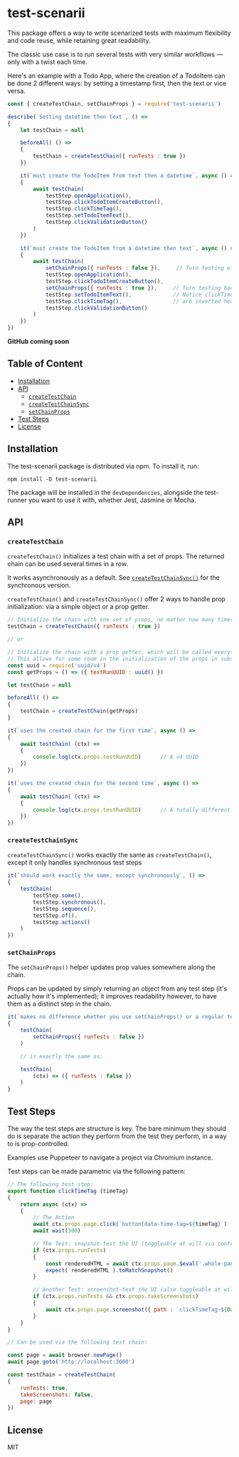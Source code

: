 
# test-scenarii

This package offers a way to write scenarized tests with maximum flexibility and code reuse, while retaining great readability.  

The classic use case is to run several tests with very similar workflows — only with a twist each time.  

Here's an example with a Todo App, where the creation of a TodoItem can be done 2 different ways: by setting a timestamp first, then the text or vice versa.  

```js
const { createTestChain, setChainProps } = require('test-scenarii')

describe(`Setting datetime then text`, () =>
{
    let testChain = null

    beforeAll( () =>
    {
        testChain = createTestChain({ runTests : true })
    })

    it(`must create the TodoItem from text then a datetime`, async () =>
    {
        await testChain(
            testStep.openApplication(),
            testStep.clickTodoItemCreateButton(),
            testStep.clickTimeTag(),
            testStep.setTodoItemText(),
            testStep.clickValidationButton()
        )
    })

    it(`must create the TodoItem from a datetime then text`, async () =>
    {
        await testChain(
            setChainProps({ runTests : false }),     // Turn testing off to prevent duplicate snapshots
            testStep.openApplication(),
            testStep.clickTodoItemCreateButton(),
            setChainProps({ runTests : true }),     // Turn testing back on
			testStep.setTodoItemText(),             // Notice clickTimeTag() and setTodoItemText()
			testStep.clickTimeTag(),                // are inverted here, compared to the previous test
            testStep.clickValidationButton()
        )
    })
})
```

**GitHub coming soon**

## Table of Content

- [Installation](#installation)
- [API](#api)
    - [`createTestChain`](#createtestchain)
    - [`createTestChainSync`](#createtestchainsync)
    - [`setChainProps`](#setchainprops)
- [Test Steps](#test-steps)
- [License](#license)

## Installation

The test-scenarii package is distributed via npm. To install it, run:

```
npm install -D test-scenarii
```

The package will be installed in the `devDependencies`, alongside the test-runner you want to use it with, whether Jest, Jasmine or Mocha.

## API

### `createTestChain`

`createTestChain()` initializes a test chain with a set of props. The returned chain can be used several times in a row.  

It works asynchronously as a default. See [`createTestChainSync()`](#createTestChainSync) for the synchronous version.  

`createTestChain()` and `createTestChainSync()` offer 2 ways to handle prop initialization: via a simple object or a prop getter.

```js
// Initialize the chain with one set of props, no matter how many times it's used
testChain = createTestChain({ runTests : true })

// or

// Initialize the chain with a prop getter, which will be called everytime the chain is started
// This allows for some room in the initialization of the props in subsequent chains
const uuid = require('uuid/v4')
const getProps = () => ({ testRunUUID : uuid() })

let testChain = null

beforeAll( () =>
{
    testChain = createTestChain(getProps)
}

it(`uses the created chain for the first time`, async () =>
{
    await testChain( (ctx) =>
    {
        console.log(ctx.props.testRunUUID)      // A v4 UUID
    })
})

it(`uses the created chain for the second time`, async () =>
{
    await testChain( (ctx) =>
    {
        console.log(ctx.props.testRunUUID)      // A totally different v4 UUID
    })
})
```

### `createTestChainSync`

`createTestChainSync()` works exactly the same as `createTestChain()`, except it only handles synchronous test steps

```js
it(`should work exactly the same, except synchronously`, () =>
{
    testChain(
        testStep.some(),
        testStep.synchronous(),
        testStep.sequence(),
        testStep.of(),
        testStep.actions()
    )
})
```

### `setChainProps`

The `setChainProps()` helper updates prop values somewhere along the chain.  

Props can be updated by simply returning an object from any test step (it's actually how it's implemented); it improves readability however, to have them as a distinct step in the chain.

```js
it(`makes no difference whether you use setChainProps() or a regular test step`, () =>
{
    testChain(
        setChainProps({ runTests : false })
    )

    // is exactly the same as:

    testChain(
        (ctx) => ({ runTests : false })
    )
}
```

## Test Steps

The way the test steps are structure is key. The bare minimum they should do is separate the action they perform from the test they perform, in a way to is prop-controlled.  

Examples use Puppeteer to navigate a project via Chromium instance.  

Test steps can be made parametric via the following pattern:

```js
// The following test step:
export function clickTimeTag (timeTag)
{
    return async (ctx) =>
    {
        // The Action
        await ctx.props.page.click(`button[data-time-tag=${timeTag}`)
        await wait(300)

        // The Test: snapshot-test the UI (toggleable at will via context props)
        if (ctx.props.runTests)
        {
            const renderedHTML = await ctx.props.page.$eval('.whole-panel', (el) => el.outerHTML)
            expect( renderedHTML ).toMatchSnapshot()
        }

        // Another Test: screenshot-test the UI (also toggleable at will via context props)
        if (ctx.props.runTests && ctx.props.takeScreenshots)
        {
            await ctx.props.page.screenshot({ path : `clickTimeTag-${Date.now()}` })
        }
    }
}

// Can be used via the following test chain:

const page = await browser.newPage()
await page.goto('http://localhost:3000')

const testChain = createTestChain(
{
    runTests: true,
    takeScreenshots: false,
    page: page
})
```

## License

MIT